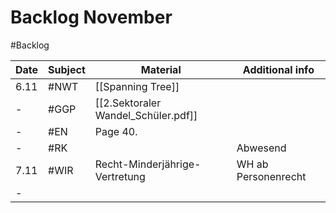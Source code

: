 # Backlog November
#Backlog 

| Date | Subject | Material                            | Additional info     |
| ---- | ------- | ----------------------------------- | ------------------- |
| 6.11 | #NWT    | [[Spanning Tree]]                   |                     |
| -    | #GGP    | [[2.Sektoraler Wandel_Schüler.pdf]] |                     |
| -    | #EN     | Page 40.                            |                     |
| -    | #RK     |                                     | Abwesend            |
| 7.11 | #WIR    | Recht-Minderjährige-Vertretung      | WH ab Personenrecht | 
| -    |         |                                     |                     |
